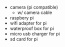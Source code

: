 - camera (pi compatible)
  - w/ camera cable
- raspbery pi
- wifi adapter for pi
- waterproof box for pi
- micro usb charger for pi
- sd card for pi
